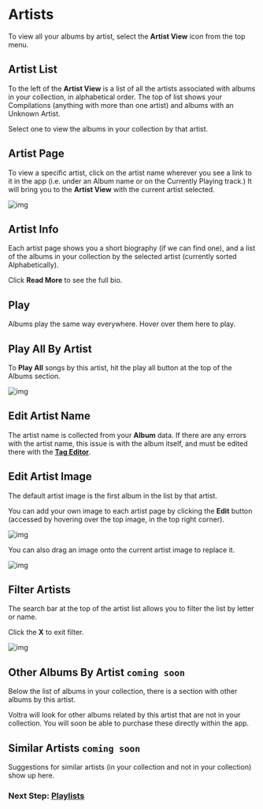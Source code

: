 # Artists

To view all your albums by artist, select the **Artist View** icon from the top menu.

## Artist List

To the left of the **Artist View** is a list of all the artists associated with albums in your collection, in alphabetical order. The top of list shows your Compilations (anything with more than one artist) and albums with an Unknown Artist.

Select one to view the albums in your collection by that artist.

## Artist Page

To view a specific artist, click on the artist name wherever you see a link to it in the app (i.e. under an Album name or on the Currently Playing track.) It will bring you to the **Artist View** with the current artist selected.

![img](/screenshots/30_artists_view.png)

## Artist Info

Each artist page shows you a short biography (if we can find one), and a list of the albums in your collection by the selected artist (currently sorted Alphabetically).

Click **Read More** to see the full bio.

## Play

Albums play the same way everywhere. Hover over them here to play.

## Play All By Artist

To **Play All** songs by this artist, hit the play all button at the top of the Albums section.

![img](/screenshots/32_artists_play-all.png)

## Edit Artist Name

The artist name is collected from your **Album** data. If there are any errors with the artist name, this issue is with the album itself, and must be edited there with the **[Tag Editor](https://voltra.co/docs/editing/)**.

## Edit Artist Image

The default artist image is the first album in the list by that artist.

You can add your own image to each artist page by clicking the **Edit** button (accessed by hovering over the top image, in the top right corner).

![img](/screenshots/51_artists_drop-image.png)

You can also drag an image onto the current artist image to replace it.

![img](/screenshots/52_artists_change-image.png)

## Filter Artists

The search bar at the top of the artist list allows you to filter the list by letter or name.

Click the **X** to exit filter.

![img](/screenshots/33_artists_filter.png)

## Other Albums By Artist ``coming soon``

Below the list of albums in your collection, there is a section with other albums by this artist.

Voltra will look for other albums related by this artist that are not in your collection. You will soon be able to purchase these directly within the app.

## Similar Artists ``coming soon``

Suggestions for similar artists (in your collection and not in your collection) show up here.

### Next Step: **[Playlists](https://voltra.co/docs/playlists/)**
